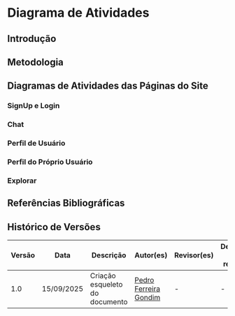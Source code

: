 # Diagrama de Atividades

## Introdução



## Metodologia



## Diagramas de Atividades das Páginas do Site

### SignUp e Login



### Chat



### Perfil de Usuário



### Perfil do Próprio Usuário



### Explorar



## Referências Bibliográficas

 

## Histórico de Versões


| Versão |     Data    | Descrição   | Autor(es) | Revisor(es) | Detalhes da revisão | 
| ------ | ----------- | ----------- | --------- | ----------- | --------------------|
| 1.0 | 15/09/2025 | Criação esqueleto do documento | [Pedro Ferreira Gondim](https://github.com/G0ndim) | - | - |